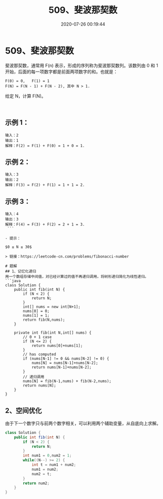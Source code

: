 ﻿---
title: 509、斐波那契数
categories:
- leetcode
tags:
  - null
date: 2020-07-26 00:19:44
---

# 509、斐波那契数
斐波那契数，通常用 F(n) 表示，形成的序列称为斐波那契数列。该数列由 0 和 1 开始，后面的每一项数字都是前面两项数字的和。也就是：
```
F(0) = 0,   F(1) = 1
F(N) = F(N - 1) + F(N - 2), 其中 N > 1.
```
给定 N，计算 F(N)。

 

## 示例 1：
```
输入：2
输出：1
解释：F(2) = F(1) + F(0) = 1 + 0 = 1.
```
## 示例 2：
```
输入：3
输出：2
解释：F(3) = F(2) + F(1) = 1 + 1 = 2.
```
## 示例 3：
```
输入：4
输出：3
解释：F(4) = F(3) + F(2) = 2 + 1 = 3.
 ```

- 提示：

$0 ≤ N ≤ 30$

> 链接：https://leetcode-cn.com/problems/fibonacci-number

# 题解
## 1、记忆化递归
用一个数组存储中间值，对已经计算过的值不再递归调用，将树形递归简化为线性递归。
```java
class Solution {
    public int fib(int N) {
        if (N < 2) {
            return N;
        }
        int[] nums = new int[N+1];
        nums[0] = 0;
        nums[1] = 1;
        return fib(N,nums);
    }
    
    private int fib(int N,int[] nums) {
        // 0 + 1 case
        if (N <= 2) {
            return nums[0]+nums[1];
        }
        // has computed
        if (nums[N-1] != 0 && nums[N-2] != 0) {
            nums[N] = nums[N-1]+nums[N-2];
            return nums[N-1]+nums[N-2];
        }
        // 递归调用
        nums[N] = fib(N-1,nums) + fib(N-2,nums);
        return nums[N];
    }
}
```

## 2、空间优化
由于下一个数字只与前两个数字相关，可以利用两个辅助变量，从自底向上求解。
```java
class Solution {
    public int fib(int N) {
        if (N < 2) {
            return N;
        }
        int num1 = 0,num2 = 1;
        while((N--) >= 2) {
            int t = num1 + num2;
            num1 = num2; 
            num2 = t;
        }
        return num2;
    }
}
```